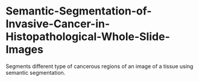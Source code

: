 # Semantic-Segmentation-of-Invasive-Cancer-in-Histopathological-Whole-Slide-Images
Segments different type of cancerous regions of an image of a tissue using semantic segmentation.
